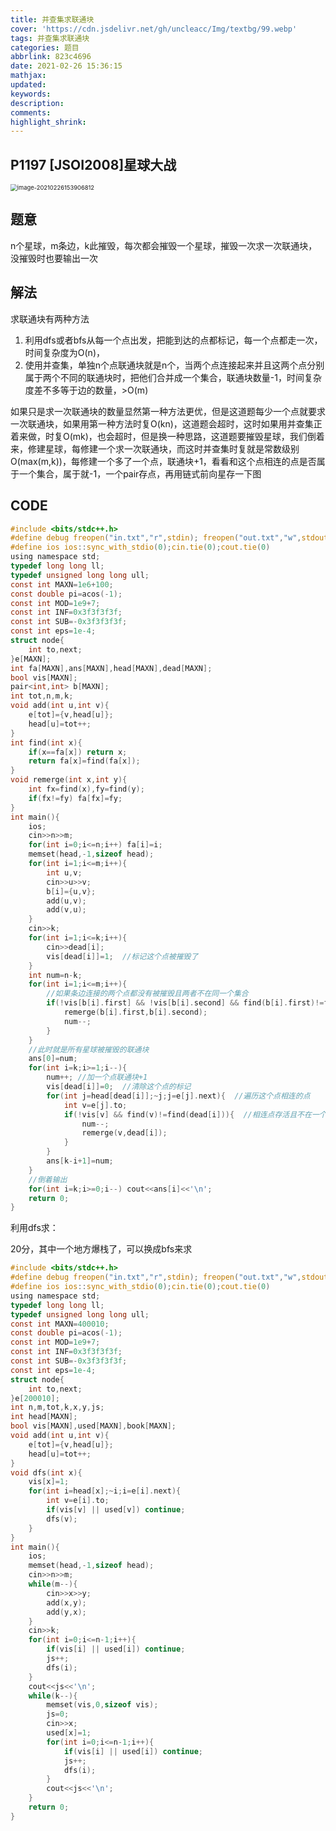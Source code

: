 ```yaml
---
title: 并查集求联通块
cover: 'https://cdn.jsdelivr.net/gh/uncleacc/Img/textbg/99.webp'
tags: 并查集求联通块
categories: 题目
abbrlink: 823c4696
date: 2021-02-26 15:36:15
mathjax:
updated:
keywords:
description:
comments:
highlight_shrink:
---
```


##  P1197 [JSOI2008]星球大战

<img src="https://cdn.jsdelivr.net/gh/uncleacc/sucai_2/20210226153916.png" alt="image-20210226153906812" style="zoom:67%;" />

## 题意

n个星球，m条边，k此摧毁，每次都会摧毁一个星球，摧毁一次求一次联通块，没摧毁时也要输出一次

## 解法

求联通块有两种方法

1. 利用dfs或者bfs从每一个点出发，把能到达的点都标记，每一个点都走一次，时间复杂度为O(n)，
2. 使用并查集，单独n个点联通块就是n个，当两个点连接起来并且这两个点分别属于两个不同的联通块时，把他们合并成一个集合，联通块数量-1，时间复杂度差不多等于边的数量，>O(m)

如果只是求一次联通块的数量显然第一种方法更优，但是这道题每少一个点就要求一次联通块，如果用第一种方法时复O(kn)，这道题会超时，这时如果用并查集正着来做，时复O(mk)，也会超时，但是换一种思路，这道题要摧毁星球，我们倒着来，修建星球，每修建一个求一次联通块，而这时并查集时复就是常数级别O(max(m,k))，每修建一个多了一个点，联通块+1，看看和这个点相连的点是否属于一个集合，属于就-1，一个pair存点，再用链式前向星存一下图

## CODE

```c
#include <bits/stdc++.h>
#define debug freopen("in.txt","r",stdin); freopen("out.txt","w",stdout)
#define ios ios::sync_with_stdio(0);cin.tie(0);cout.tie(0)
using namespace std;
typedef long long ll;
typedef unsigned long long ull;
const int MAXN=1e6+100;
const double pi=acos(-1);
const int MOD=1e9+7;
const int INF=0x3f3f3f3f;
const int SUB=-0x3f3f3f3f;
const int eps=1e-4;
struct node{
	int to,next;
}e[MAXN];
int fa[MAXN],ans[MAXN],head[MAXN],dead[MAXN];
bool vis[MAXN];
pair<int,int> b[MAXN];
int tot,n,m,k;
void add(int u,int v){
	e[tot]={v,head[u]};
	head[u]=tot++;
}
int find(int x){
	if(x==fa[x]) return x;
	return fa[x]=find(fa[x]);
} 
void remerge(int x,int y){
	int fx=find(x),fy=find(y);
	if(fx!=fy) fa[fx]=fy;
}
int main(){
	ios;
	cin>>n>>m;
	for(int i=0;i<=n;i++) fa[i]=i;
	memset(head,-1,sizeof head);
	for(int i=1;i<=m;i++){
		int u,v;
		cin>>u>>v;
		b[i]={u,v};
		add(u,v);
		add(v,u);
	}
	cin>>k;
	for(int i=1;i<=k;i++){
		cin>>dead[i];
		vis[dead[i]]=1;  //标记这个点被摧毁了
	}
	int num=n-k;
	for(int i=1;i<=m;i++){
        //如果条边连接的两个点都没有被摧毁且两者不在同一个集合
		if(!vis[b[i].first] && !vis[b[i].second] && find(b[i].first)!=find(b[i].second)){
			remerge(b[i].first,b[i].second);
			num--;
		}
	}
    //此时就是所有星球被摧毁的联通块
	ans[0]=num;
	for(int i=k;i>=1;i--){
		num++; //加一个点联通块+1
		vis[dead[i]]=0;  //清除这个点的标记
		for(int j=head[dead[i]];~j;j=e[j].next){  //遍历这个点相连的点
			int v=e[j].to;
			if(!vis[v] && find(v)!=find(dead[i])){  //相连点存活且不在一个集合联通块-1
				num--;
				remerge(v,dead[i]);
			}
		}
		ans[k-i+1]=num;
	}
    //倒着输出
	for(int i=k;i>=0;i--) cout<<ans[i]<<'\n';
	return 0;
}
```



利用dfs求：

20分，其中一个地方爆栈了，可以换成bfs来求

```c
#include <bits/stdc++.h>
#define debug freopen("in.txt","r",stdin); freopen("out.txt","w",stdout)
#define ios ios::sync_with_stdio(0);cin.tie(0);cout.tie(0)
using namespace std;
typedef long long ll;
typedef unsigned long long ull;
const int MAXN=400010;
const double pi=acos(-1);
const int MOD=1e9+7;
const int INF=0x3f3f3f3f;
const int SUB=-0x3f3f3f3f;
const int eps=1e-4;
struct node{
	int to,next;
}e[200010];
int n,m,tot,k,x,y,js;
int head[MAXN];
bool vis[MAXN],used[MAXN],book[MAXN];
void add(int u,int v){
	e[tot]={v,head[u]};
	head[u]=tot++;
}
void dfs(int x){
	vis[x]=1;
	for(int i=head[x];~i;i=e[i].next){
		int v=e[i].to;
		if(vis[v] || used[v]) continue;
		dfs(v);
	}
}
int main(){
	ios;
	memset(head,-1,sizeof head);
	cin>>n>>m;
	while(m--){
		cin>>x>>y;
		add(x,y);
		add(y,x);
	}
	cin>>k;
	for(int i=0;i<=n-1;i++){
		if(vis[i] || used[i]) continue;
		js++;
		dfs(i);
	}
	cout<<js<<'\n';
	while(k--){
		memset(vis,0,sizeof vis);
		js=0;
		cin>>x;
		used[x]=1;
		for(int i=0;i<=n-1;i++){
			if(vis[i] || used[i]) continue;
			js++;
			dfs(i);
		}
		cout<<js<<'\n';
	}
	return 0;
}
```



